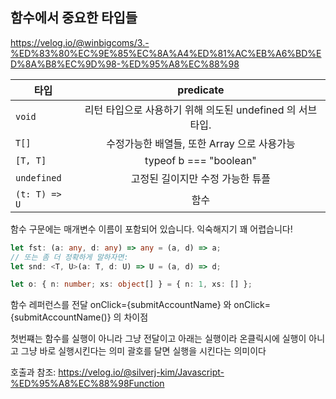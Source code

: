 ## 함수에서 중요한 타입들
https://velog.io/@winbigcoms/3.-%ED%83%80%EC%9E%85%EC%8A%A4%ED%81%AC%EB%A6%BD%ED%8A%B8%EC%9D%98-%ED%95%A8%EC%88%98

| 타입| predicate |
|---|:---:|
| `void` | 	리턴 타입으로 사용하기 위해 의도된 undefined 의 서브타입. | 
| `T[]` | 수정가능한 배열들, 또한 Array<T> 으로 사용가능 |  
| `[T, T]` | typeof b === "boolean" |  
| `undefined` | 고정된 길이지만 수정 가능한 튜플|  
| `(t: T) => U` |함수 |  

함수 구문에는 매개변수 이름이 포함되어 있습니다. 익숙해지기 꽤 어렵습니다!
```typescript
let fst: (a: any, d: any) => any = (a, d) => a;
// 또는 좀 더 정확하게 말하자면:
let snd: <T, U>(a: T, d: U) => U = (a, d) => d;
```
```typescript
let o: { n: number; xs: object[] } = { n: 1, xs: [] };
```

함수 레퍼런스를 전달
onClick={submitAccountName}
와 onClick={submitAccountName()}
의 차이점

첫번쨰는 함수를 실행이 아니라 그냥 전달이고
아래는 실행이라 온클릭시에 실행이 아니고 그냥 바로 실행시킨다는 의미
괄호를 달면 실행을 시킨다는 의미이다  

호출과 참조:
https://velog.io/@silverj-kim/Javascript-%ED%95%A8%EC%88%98Function
